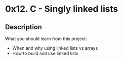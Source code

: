 # 0x12. C - Singly linked lists

## Description
What you should learn from this project:

* When and why using linked lists vs arrays
* How to build and use linked lists
